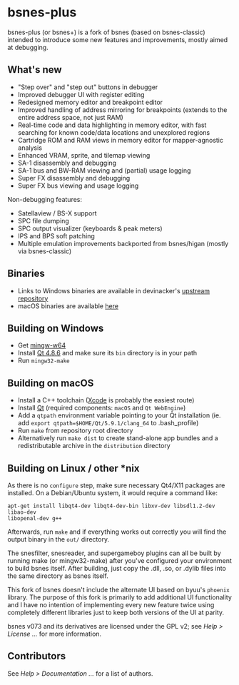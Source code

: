 # bsnes-plus

bsnes-plus (or bsnes+) is a fork of bsnes (based on bsnes-classic) intended to
introduce some new features and improvements, mostly aimed at debugging.

## What's new

- "Step over" and "step out" buttons in debugger
- Improved debugger UI with register editing
- Redesigned memory editor and breakpoint editor
- Improved handling of address mirroring for breakpoints (extends to the entire address space, not just RAM)
- Real-time code and data highlighting in memory editor, with fast searching for known code/data locations and unexplored regions
- Cartridge ROM and RAM views in memory editor for mapper-agnostic analysis
- Enhanced VRAM, sprite, and tilemap viewing
- SA-1 disassembly and debugging
- SA-1 bus and BW-RAM viewing and (partial) usage logging
- Super FX disassembly and debugging
- Super FX bus viewing and usage logging

Non-debugging features:

- Satellaview / BS-X support
- SPC file dumping
- SPC output visualizer (keyboards & peak meters)
- IPS and BPS soft patching
- Multiple emulation improvements backported from bsnes/higan (mostly via bsnes-classic)

## Binaries

- Links to Windows binaries are available in devinacker's [upstream repository](https://github.com/devinacker/bsnes-plus/releases)
- macOS binaries are available [here](http://bit.ly/bsnesplus_mac)

## Building on Windows

- Get [mingw-w64](http://mingw-w64.yaxm.org/doku.php/download)
- Install [Qt 4.8.6](http://download.qt.io/archive/qt/) and make sure its `bin` directory is in your path
- Run `mingw32-make`

## Building on macOS

- Install a C++ toolchain ([Xcode](https://developer.apple.com) is probably the easiest route)
- Install [Qt](https://www.qt.io/download-open-source/) (required components: `macOS` and `Qt WebEngine`)
- Add a `qtpath` environment variable pointing to your Qt installation (ie. add `export qtpath=$HOME/Qt/5.9.1/clang_64` to .bash_profile)
- Run `make` from repository root directory
- Alternatively run `make dist` to create stand-alone app bundles and a redistributable archive in the `distribution` directory


## Building on Linux / other *nix

As there is no ``configure`` step, make sure necessary Qt4/X11 packages are installed. On a Debian/Ubuntu system, it would require a command like:

```
apt-get install libqt4-dev libqt4-dev-bin libxv-dev libsdl1.2-dev libao-dev
libopenal-dev g++
```

Afterwards, run ``make`` and if everything works out correctly you will find the output binary in the ``out/`` directory.

The snesfilter, snesreader, and supergameboy plugins can all be built by running make (or mingw32-make) after you've configured your environment to build bsnes itself.
After building, just copy the .dll, .so, or .dylib files into the same directory as bsnes itself.

This fork of bsnes doesn't include the alternate UI based on byuu's `phoenix` library. The purpose of this fork is primarily to add additional UI functionality and I have no intention of implementing every new feature twice using completely different libraries just to keep both versions of the UI at parity.

bsnes v073 and its derivatives are licensed under the GPL v2; see *Help > License ...* for more information.

## Contributors

See *Help > Documentation ...* for a list of authors.
